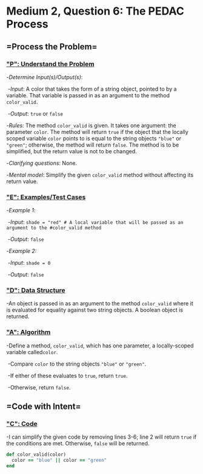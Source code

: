 # Medium 2, Question 6: The PEDAC Process



## =Process the Problem=



### <u>"P": Understand the Problem</u>



-*Determine Input(s)/Output(s)*:

​	-*Input*: A color that takes the form of a string object, pointed to by a variable. That variable is passed in as an argument to the method ```color_valid```.

​	-*Output*: ```true``` or ```false```



-*Rules*: The method ```color_valid``` is given. It takes one argument: the parameter ```color```. The method will return ```true``` if the object that the locally scoped variable ```color``` points to is equal to the string objects ```"blue"``` or ```"green"```; otherwise, the method will return ```false```. The method is to be simplified, but the return value is not to be changed.



-*Clarifying questions*: None.



-*Mental model*: Simplify the given ```color_valid``` method without affecting its return value.



### <u>"E": Examples/Test Cases</u>



-*Example 1*:

​	-*Input*: ```shade = "red" # A local variable that will be passed as an argument to the #color_valid method```

​	-*Output*: ```false```



-*Example 2:*

​	-*Input*: ```shade = 0``` 

​	-*Output*: ```false```



### <u>"D": Data Structure</u>



-An object is passed in as an argument to the method ```color_valid``` where it is evaluated for equality against two string objects. A boolean object is returned.



### <u>"A": Algorithm</u>



-Define a method, ```color_valid```, which has one parameter, a locally-scoped variable called```color```.

​	 -Compare ```color``` to the string objects ```"blue"``` or ```"green"```.

​		-If either of these evaluates to ```true```, return ```true```.

​		-Otherwise, return ```false```.



## =Code with Intent=



### <u>"C": Code</u>



-I can simplify the given code by removing lines 3-6; line 2 will return ```true``` if the conditions are met. Otherwise, ```false``` will be returned.

```ruby
def color_valid(color)
  color == "blue" || color == "green"
end
```


